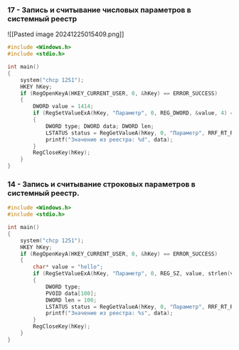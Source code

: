 
### 17 - Запись и считывание числовых параметров в системный реестр

![[Pasted image 20241225015409.png]]

```C
#include <Windows.h>
#include <stdio.h>

int main()
{
	system("chcp 1251");
	HKEY hKey;
	if (RegOpenKeyA(HKEY_CURRENT_USER, 0, &hKey) == ERROR_SUCCESS)
	{
		DWORD value = 1414;
		if (RegSetValueExA(hKey, "Параметр", 0, REG_DWORD, &value, 4) == ERROR_SUCCESS)
		{
			DWORD type; DWORD data; DWORD len;
			LSTATUS status = RegGetValueA(hKey, 0, "Параметр", RRF_RT_REG_DWORD, &type, &data, &len);
			printf("Значение из реестра: %d", data);
		}
		RegCloseKey(hKey);
	}
}
```
### 14 - Запись и считывание строковых параметров в системный реестр.

```C
#include <Windows.h>
#include <stdio.h>

int main()
{
	system("chcp 1251");
	HKEY hKey;
	if (RegOpenKeyA(HKEY_CURRENT_USER, 0, &hKey) == ERROR_SUCCESS)
	{
		char* value = "hello";
		if (RegSetValueExA(hKey, "Параметр", 0, REG_SZ, value, strlen(value) * sizeof(WCHAR)) == ERROR_SUCCESS)
		{
			DWORD type;
			PVOID data[100];
			DWORD len = 100;
			LSTATUS status = RegGetValueA(hKey, 0, "Параметр", RRF_RT_REG_SZ, &type, &data, &len);
			printf("Значение из реестра: %s", data);
		}
		RegCloseKey(hKey);
	}	
}
```